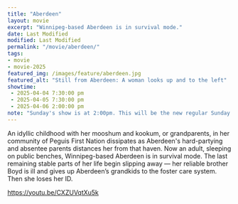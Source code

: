 ```yaml
---
title: "Aberdeen"
layout: movie
excerpt: "Winnipeg-based Aberdeen is in survival mode."
date: Last Modified
modified: Last Modified
permalink: "/movie/aberdeen/"
tags: 
- movie
- movie-2025
featured_img: /images/feature/aberdeen.jpg
featured_alt: "Still from Aberdeen: A woman looks up and to the left"
showtime: 
 - 2025-04-04 7:30:00 pm
 - 2025-04-05 7:30:00 pm
 - 2025-04-06 2:00:00 pm
note: "Sunday's show is at 2:00pm. This will be the new regular Sunday showtime."
---
```


An idyllic childhood with her mooshum and kookum, or grandparents, in her community of Peguis First Nation dissipates as Aberdeen's hard-partying and absentee parents distances her from that haven. Now an adult, sleeping on public benches, Winnipeg-based Aberdeen is in survival mode. The last remaining stable parts of her life begin slipping away — her reliable brother Boyd is ill and gives up Aberdeen’s grandkids to the foster care system. Then she loses her ID.

https://youtu.be/CXZUVqtXu5k

